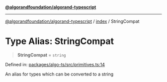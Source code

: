 [**@algorandfoundation/algorand-typescript**](../../README.md)

***

[@algorandfoundation/algorand-typescript](../../README.md) / [index](../README.md) / StringCompat

# Type Alias: StringCompat

> **StringCompat** = `string`

Defined in: [packages/algo-ts/src/primitives.ts:14](https://github.com/algorandfoundation/puya-ts/blob/main/packages/algo-ts/src/primitives.ts#L14)

An alias for types which can be converted to a string
